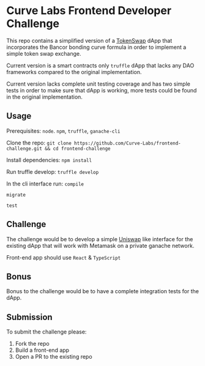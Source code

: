 # Curve Labs Frontend Developer Challenge

This repo contains a simplified version of a [TokenSwap](https://github.com/arsenyjin/tokenswap) dApp that incorporates the Bancor bonding curve formula in order to implement a simple token swap exchange. 

Current version is a smart contracts only `truffle` dApp that lacks any DAO frameworks compared to the original implementation. 

Current version lacks complete unit testing coverage and has two simple tests in order to make sure that dApp is working, more tests could be found in the original implementation. 

## Usage

Prerequisites: `node`. `npm`, `truffle`, `ganache-cli`

Clone the repo:
`git clone https://github.com/Curve-Labs/frontend-challenge.git && cd frontend-challenge`

Install dependencies:
`npm install`

Run truffle develop:
`truffle develop`


In the cli interface run:
`compile`

`migrate`

`test`

## Challenge

The challenge would be to develop a simple [Uniswap](http://uniswap.exchange/) like interface for the existing dApp that will work with Metamask on a private ganache network.

Front-end app should use `React` & `TypeScript`

## Bonus

Bonus to the challenge would be to have a complete integration tests for the dApp.

## Submission

To submit the challenge please:

1. Fork the repo
2. Build a front-end app
3. Open a PR to the existing repo
